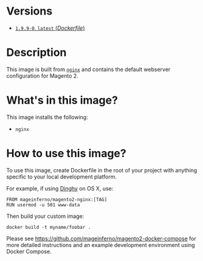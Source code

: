 # Versions

- [`1.9.9-0`, `latest` (_Dockerfile_)](https://github.com/mageinferno/docker-magento2-nginx/tree/1.9.9-0/Dockerfile)

# Description

This image is built from [`nginx`](https://hub.docker.com/_/nginx/) and contains the default webserver configuration for Magento 2.

# What's in this image?

This image installs the following:

- `nginx`

# How to use this image?

To use this image, create Dockerfile in the root of your project with anything specific to your local development platform.

For example, if using [Dinghy](https://github.com/codekitchen/dinghy) on OS X, use:

```
FROM mageinferno/magento2-nginx:[TAG]
RUN usermod -u 501 www-data
```

Then build your custom image:

```
docker build -t myname/foobar .
```

Please see <a href="https://github.com/mageinferno/magento2-docker-compose" target="_blank">https://github.com/mageinferno/magento2-docker-compose</a> for more detailed instructions and an example development environment using Docker Compose.
